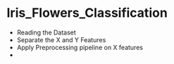 # Iris_Flowers_Classification
* Reading the Dataset
* Separate the X and Y Features
* Apply Preprocessing pipeline on X features
* 
